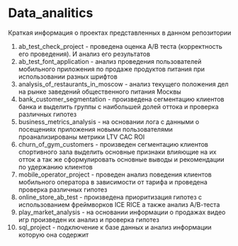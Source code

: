 # Data_analitics

Краткая информация о проектах представленных в данном репозитории

1.  ab_test_check_project - проведена оценка A/B теста (корректность его проведения). И анализ его результатов
2.  ab_test_font_application - анализ проведения пользователей мобильного приложения по продаже продуктов питания при использовании разных шрифтов
3.  analysis_of_restaurants_in_moscow - анализ текущего положения дел на рынке заведений общественного питания Москвы 
4.  bank_customer_segmentation - произведена сегментацию клиентов банка и выделить группы с наибольшей долей оттока и проверка различных гипотез
5.  business_metrics_analysis - на основании лога с данными о посещениях приложения новыми пользователями проанализированы метрики LTV CAC ROI 
6.  churn_of_gym_customers - произведен сегментацию клиентов спортивного зала выделить основные признаки влияющие на их отток а так же сформулировать основные выводы и рекомендации по удержанию клиентов
7.  mobile_operator_project - проведен анализ поведения клиентов мобильного оператора в зависимости от тарифа и проведена проверка различных гипотез
8.  online_store_ab_test - произведена приоритизация гипотез с использованием фреймворков ICE RICE а также анализ А/В-теста
9.  play_market_analysis - на основании информации о продажах видео игр произведен их анализ и проверка гипотез
10. sql_project - подключение к базе данных и анализ информации которую она содержит
